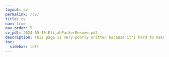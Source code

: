 ```yaml
---
layout: cv
permalink: /cv/
title: cv
nav: true
nav_order: 5
cv_pdf: 2024-05-16-ElijahParkerResume.pdf
description: This page is very poorly written because it's hard to make a resume fit into this format properly. If you'd really like to see my resume, please click the pdf button above to open it. It's currently ugly, but I'll try to improve it and keep it updated here.
toc:
  sidebar: left
---
```

